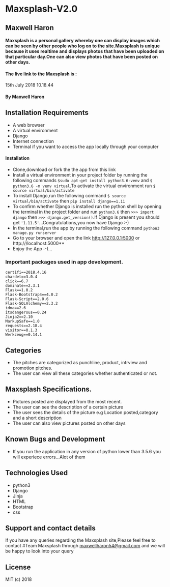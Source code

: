 # Maxsplash-V2.0
## Maxwell Haron
#### Maxsplash is a personal gallery whereby one can display images which can be seen by other people who log on to the site.Maxsplash is unique because it uses realtime and displays photos that have been uploaded on that particular day.One can also view photos that have been posted on other days.
#### The live link to the Maxsplash is :
 15th July 2018 10.18.44
#### By **Maxwell Haron**
## Installation Requirements
* A web browser
* A virtual environment
* Django
* Internet connection
* Terminal if you want to access the app locally through your computer

####
#### Installation
* Clone,download or fork the the app from this link
* Install a virtual environment in your project folder by running the following commands `$sudo apt-get install python3.6-venv` and `$ python3.6 -m venv virtual`.To activate the virtual environment run `$ source virtual/bin/activate`
* To install Django,run the following command `$ source virtual/bin/activate` then `pip install django==1.11`
* To confirm whether Django is installed run the python shell by opening the terminal in the project folder and run `python3.6` then `>>> import django` then `>>> django.get_version()`.If Django is present you should get `'1.11.5'`...Congratulations,you now have Django :-)
* In the terminal,run the app by running the following command `python3 manage.py runserver`
* Go to your browser and open the link http://127.0.0.1:5000 or http:///localhost:5000**
* Enjoy the App :-)...

### Important packages used in app development.

```
certifi==2018.4.16
chardet==3.0.4
click==6.7
dominate==2.3.1
Flask==1.0.2
Flask-Bootstrap4==4.0.2
Flask-Script==2.0.6
Flask-SQLAlchemy==2.3.2
idna==2.6
itsdangerous==0.24
Jinja2==2.10
MarkupSafe==1.0
requests==2.18.4
visitor==0.1.3
Werkzeug==0.14.1

```

## Categories

+ The pitches are categorized as punchline, product, intrview and promotion pitches.
+ The user can view all these categories whether authenticated or not.

## Maxsplash Specifications.

+ Pictures posted are displayed from the most recent.
+ The user can see the description of a certain picture
+ The user sees the details of the picture e.g Location         posted,category and a short description
+ The user can also view pictures posted on other days

## Known Bugs and Development
* If you run the application in any version of python lower than 3.5.6 you will experiece errors...Alot of them
## Technologies Used
* python3
* Django
* Jinja
* HTML
* Bootstrap
* css


## Support and contact details
If you have any queries regarding the Maxsplash site,Please feel free to contact #Team Maxsplash through maxwellharon54@gmail.com and we will be happy to look into your query

## License
MIT (c) 2018
